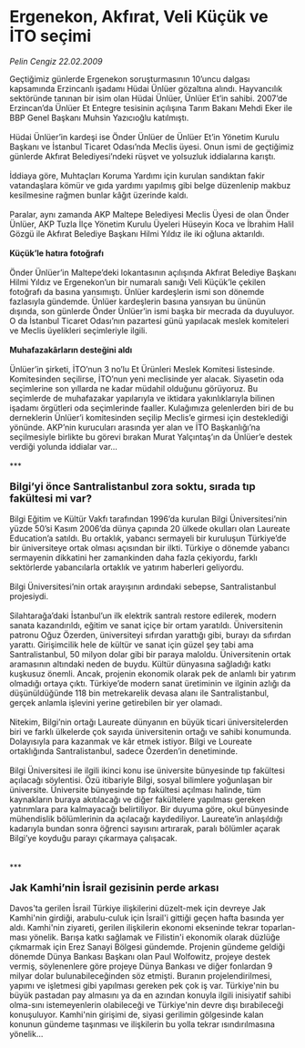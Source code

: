 # Ergenekon, Akfırat, Veli Küçük ve İTO seçimi

*Pelin Cengiz 22.02.2009*

<div class="taraf_structure_2col_1zq">
<div class="margen_n">



 <p>Geçtiğimiz günlerde Ergenekon soruşturmasının 10’uncu dalgası kapsamında Erzincanlı işadamı Hüdai Ünlüer gözaltına alındı. Hayvancılık sektöründe tanınan bir isim olan Hüdai Ünlüer, Ünlüer Et’in sahibi. 2007’de Erzincan’da Ünlüer Et Entegre tesisinin açılışına Tarım Bakanı Mehdi Eker ile BBP Genel Başkanı Muhsin Yazıcıoğlu katılmıştı. <br/><br/>Hüdai Ünlüer’in kardeşi ise Önder Ünlüer de Ünlüer Et’in Yönetim Kurulu Başkanı ve İstanbul Ticaret Odası’nda Meclis üyesi. Onun ismi de geçtiğimiz günlerde Akfırat Belediyesi’ndeki rüşvet ve yolsuzluk iddialarına karıştı. <br/><br/>İddiaya göre, Muhtaçları Koruma Yardımı için kurulan sandıktan fakir vatandaşlara kömür ve gıda yardımı yapılmış gibi belge düzenlenip makbuz kesilmesine rağmen bunlar kâğıt üzerinde kaldı. <br/><br/>Paralar, aynı zamanda AKP Maltepe Belediyesi Meclis Üyesi de olan Önder Ünlüer, AKP Tuzla İlçe Yönetim Kurulu Üyeleri Hüseyin Koca ve İbrahim Halil Gözgü ile Akfırat Belediye Başkanı Hilmi Yıldız ile iki oğluna aktarıldı. <b><br/><br/>Küçük’le hatıra fotoğrafı</b> <br/><br/>Önder Ünlüer’in Maltepe’deki lokantasının açılışında Akfırat Belediye Başkanı Hilmi Yıldız ve Ergenekon’un bir numaralı sanığı Veli Küçük’le çekilen fotoğrafı da basına yansımıştı. Ünlüer kardeşlerin ismi son dönemde fazlasıyla gündemde. Ünlüer kardeşlerin basına yansıyan bu ününün dışında, son günlerde Önder Ünlüer’in ismi başka bir mecrada da duyuluyor. O da İstanbul Ticaret Odası’nın pazartesi günü yapılacak meslek komiteleri ve Meclis üyelikleri seçimleriyle ilgili. <b><br/><br/>Muhafazakârların desteğini aldı</b> <br/><br/>Ünlüer’in şirketi, İTO’nun 3 no’lu Et Ürünleri Meslek Komitesi listesinde. Komitesinden seçilirse, İTO’nun yeni meclisinde yer alacak. Siyasetin oda seçimlerine son yıllarda ne kadar müdahil olduğunu görüyoruz. Bu seçimlerde de muhafazakar yapılarıyla ve iktidara yakınlıklarıyla bilinen işadamı örgütleri oda seçimlerinde faaller. Kulağımıza gelenlerden biri de bu derneklerin Ünlüer’i komitesinden seçilip Meclis’e girmesi için desteklediği yönünde. AKP’nin kurucuları arasında yer alan ve İTO Başkanlığı’na seçilmesiyle birlikte bu görevi bırakan Murat Yalçıntaş’ın da Ünlüer’e destek verdiği yolunda iddialar var... <br/><br/>*** <b><br/><br/><font size="4">Bilgi’yi önce Santralistanbul zora soktu, sırada tıp fakültesi mi var?</font></b> <br/><br/>Bilgi Eğitim ve Kültür Vakfı tarafından 1996’da kurulan Bilgi Üniversitesi’nin yüzde 50’si Kasım 2006’da dünya çapında 20 ülkede okulları olan Laureate Education’a satıldı. Bu ortaklık, yabancı sermayeli bir kuruluşun Türkiye’de bir üniversiteye ortak olması açısından bir ilkti. Türkiye o dönemde yabancı sermayenin dikkatini her zamankinden daha fazla çekiyordu, farklı sektörlerde yabancılarla ortaklık ve yatırım haberleri geliyordu. <br/><br/>Bilgi Üniversitesi’nin ortak arayışının ardındaki sebepse, Santralistanbul projesiydi. <br/><br/>Silahtarağa’daki İstanbul’un ilk elektrik santralı restore edilerek, modern sanata kazandırıldı, eğitim ve sanat içiçe bir ortam yaratıldı. Üniversitenin patronu Oğuz Özerden, üniversiteyi sıfırdan yarattığı gibi, burayı da sıfırdan yarattı. Girişimcilik hele de kültür ve sanat için güzel şey tabi ama Santralistanbul, 50 milyon dolar gibi bir paraya maloldu. Üniversitenin ortak aramasının altındaki neden de buydu. Kültür dünyasına sağladığı katkı kuşkusuz önemli. Ancak, projenin ekonomik olarak pek de anlamlı bir yatırım olmadığı ortaya çıktı. Türkiye’de modern sanat üretiminin ve ilginin azlığı da düşünüldüğünde 118 bin metrekarelik devasa alanı ile Santralistanbul, gerçek anlamla işlevini yerine getirebilen bir yer olamadı. <br/><br/>Nitekim, Bilgi’nin ortağı Laureate dünyanın en büyük ticari üniversitelerden biri ve farklı ülkelerde çok sayıda üniversitenin ortağı ve sahibi konumunda. Dolayısıyla para kazanmak ve kâr etmek istiyor. Bilgi ve Loureate ortaklığında Santralistanbul, sadece Özerden’in denetiminde. <br/><br/>Bilgi Üniversitesi ile ilgili ikinci konu ise üniversite bünyesinde tıp fakültesi açılacağı söylentisi. Özü itibariyle Bilgi, sosyal bilimlere yoğunlaşan bir üniversite. Üniversite bünyesinde tıp fakültesi açılması halinde, tüm kaynakların buraya akıtılacağı ve diğer fakültelere yapılması gereken yatırımlara para kalmayacağı belirtiliyor. Bir duyuma göre, okul bünyesinde mühendislik bölümlerinin da açılacağı kaydediliyor. Laureate’in anlaşıldığı kadarıyla bundan sonra öğrenci sayısını artırarak, paralı bölümler açarak Bilgi’ye koyduğu parayı çıkarmaya çalışacak.<br/><br/><br/>*** <b><br/><br/><font size="4">Jak Kamhi’nin İsrail gezisinin perde arkası</font></b> <br/><br/>Davos'ta gerilen İsrail Türkiye ilişkilerini düzelt-mek için devreye Jak Kamhi'nin girdiği, arabulu-culuk için İsrail'i gittiği geçen hafta basında yer aldı. Kamhi'nin ziyareti, gerilen ilişkilerin ekonomi ekseninde tekrar toparlan-ması yönelik. Barışa katkı sağlamak ve Filistin'i ekonomik olarak düzlüğe çıkmarmak için Erez Sanayi Bölgesi gündemde. Projenin gündeme geldiği dönemde Dünya Bankası Başkanı olan Paul Wolfowitz, projeye destek vermiş, söylenenlere göre projeye Dünya Bankası ve diğer fonlardan 9 milyar dolar bulunabileceğinden söz etmişti. Buranın projelendirilmesi, yapımı ve işletmesi gibi yapılması gereken pek çok iş var. Türkiye'nin bu büyük pastadan pay almasını ya da en azından konuyla ilgili inisiyatif sahibi olma-sını istemeyenlerin olabileceği ve Türkiye'nin devre dışı bırabileceği konuşuluyor. Kamhi'nin girişimi de, siyasi gerilimin gölgesinde kalan konunun gündeme taşınması ve ilişkilerin bu yolla tekrar ısındırılmasına yönelik...</p>

<br/>


<div id="taraf_not">
</div>

</div>


</div>
